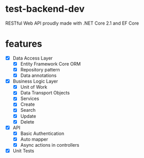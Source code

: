 # test-backend-dev
RESTful Web API proudly made with .NET Core 2.1 and EF Core

# features #
- [X] Data Access Layer
  - [X] Entity Framework Core ORM
  - [X] Repository pattern
  - [X] Data annotations
- [X] Business Logic Layer
  - [X] Unit of Work
  - [X] Data Transport Objects
  - [X] Services
  - [X] Create
  - [X] Search
  - [X] Update
  - [X] Delete
- [X] API
  - [X] Basic Authentication
  - [X] Auto mapper
  - [X] Async actions in controllers
- [X] Unit Tests
